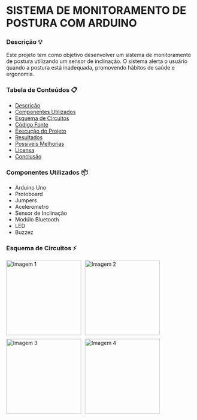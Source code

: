 # SISTEMA DE MONITORAMENTO DE POSTURA COM ARDUINO

### Descrição 💡
Este projeto tem como objetivo desenvolver um sistema de monitoramento de postura utilizando um sensor de inclinação. O sistema alerta o usuário quando a postura está inadequada, promovendo hábitos de saúde e ergonomia.

### Tabela de Conteúdos 📋
- [Descrição](#descrição)
- [Componentes Utilizados](#componentes-utilizados)
- [Esquema de Circuitos](#esquema-de-circuitos)
- [Código Fonte](#codigo-fonte)
- [Execução do Projeto](#execucao-do-projeto)
- [Resultados](#resultados)
- [Possíveis Melhorias](#possiveis-melhorias)
- [Licensa](#licensa)
- [Conclusão](#conclusao)

### Componentes Utilizados 📦
- Arduino Uno
- Protoboard
- Jumpers
- Acelerometro
- Sensor de Inclinação
- Modúlo Bluetooth
- LED
- Buzzez

### Esquema de Circuitos ⚡

<div style="display: flex; flex-wrap: wrap; gap: 10px;">

  <img src="Monitoramento-de-postura/images/01.jpg" alt="Imagem 1" width="200"/>
  <img src="Monitoramento-de-postura/images/02.jpg" alt="Imagem 2" width="200"/>
  <img src="link-para-imagem3.png" alt="Imagem 3" width="200"/>
  <img src="link-para-imagem4.png" alt="Imagem 4" width="200"/>

</div>
